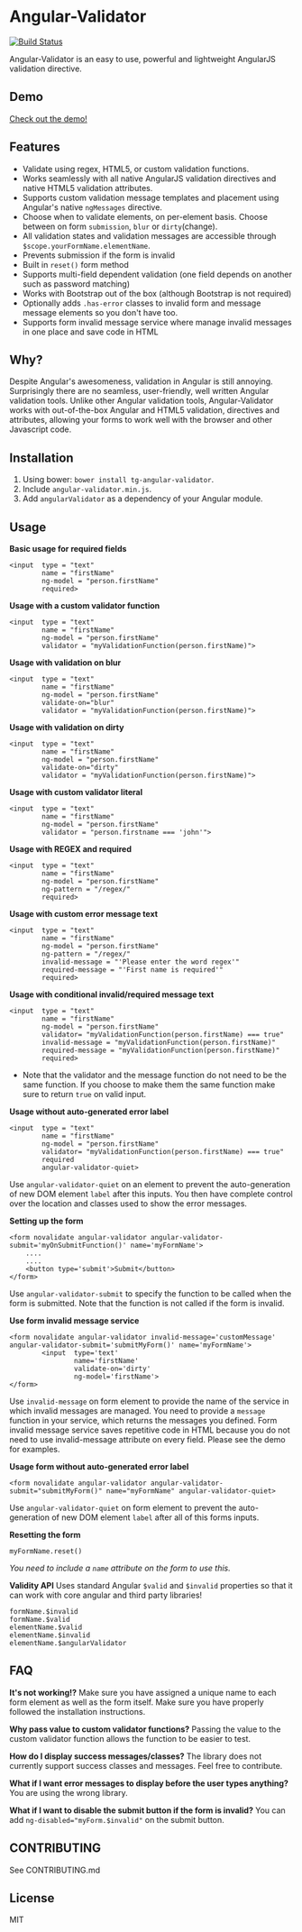 # Angular-Validator 
[![Build Status](https://travis-ci.org/turinggroup/angular-validator.png)](https://travis-ci.org/turinggroup/angular-validator)

Angular-Validator is an easy to use, powerful and lightweight AngularJS validation directive.

## Demo
[Check out the demo!](http://plnkr.co/edit/XbDYKrM2QUf8g1ubTHma?p=preview)

## Features
* Validate using regex, HTML5, or custom validation functions.
* Works seamlessly with all native AngularJS validation directives and native HTML5 validation attributes.
* Supports custom validation message templates and placement using Angular's native `ngMessages` directive.
* Choose when to validate elements, on per-element basis. Choose between on form `submission`, `blur` or `dirty`(change).
* All validation states and validation messages are accessible through `$scope.yourFormName.elementName`. 
* Prevents submission if the form is invalid
* Built in `reset()` form method
* Supports multi-field dependent validation (one field depends on another such as password matching)
* Works with Bootstrap out of the box (although Bootstrap is not required)
* Optionally adds `.has-error` classes to invalid form and message message elements so you don't have too.
* Supports form invalid message service where manage invalid messages in one place and save code in HTML

## Why?
Despite Angular's awesomeness, validation in Angular is still annoying. Surprisingly there are no seamless, user-friendly, well written Angular validation tools. Unlike other Angular validation tools, Angular-Validator works with out-of-the-box Angular and HTML5 validation, directives and attributes, allowing your forms to work well with the browser and other Javascript code. 

## Installation
1. Using bower:  `bower install tg-angular-validator`.
2. Include `angular-validator.min.js`.
3. Add `angularValidator` as a dependency of your Angular module.

## Usage

**Basic usage for required fields**
```
<input  type = "text"
        name = "firstName"
        ng-model = "person.firstName"
        required>
```

**Usage with a custom validator function**
```
<input  type = "text"
        name = "firstName"
        ng-model = "person.firstName"
        validator = "myValidationFunction(person.firstName)">
```

**Usage with validation on blur**
```
<input  type = "text"
        name = "firstName"
        ng-model = "person.firstName"
        validate-on="blur"
        validator = "myValidationFunction(person.firstName)">
```

**Usage with validation on dirty**
```
<input  type = "text"
        name = "firstName"
        ng-model = "person.firstName"
        validate-on="dirty"
        validator = "myValidationFunction(person.firstName)">
```

**Usage with custom validator literal**
```
<input  type = "text"
        name = "firstName"
        ng-model = "person.firstName"
        validator = "person.firstname === 'john'">
```

**Usage with REGEX and required**
```
<input  type = "text"
        name = "firstName"
        ng-model = "person.firstName"
        ng-pattern = "/regex/"
        required>
```

**Usage with custom error message text**
```
<input  type = "text"
        name = "firstName"
        ng-model = "person.firstName"
        ng-pattern = "/regex/"
        invalid-message = "'Please enter the word regex'"
        required-message = "'First name is required'"
        required>
```

**Usage with conditional invalid/required message text**
```
<input  type = "text"
        name = "firstName"
        ng-model = "person.firstName"
        validator= "myValidationFunction(person.firstName) === true"
        invalid-message = "myValidationFunction(person.firstName)"
        required-message = "myValidationFunction(person.firstName)"
        required>
```
* Note that the validator and the message function do not need to be the same function. If you choose to make them the same function make sure to return `true` on valid input.  

**Usage without auto-generated error label**

```
<input  type = "text"
        name = "firstName"
        ng-model = "person.firstName"
        validator= "myValidationFunction(person.firstName) === true"
        required
        angular-validator-quiet>
```

Use `angular-validator-quiet` on an element to prevent the auto-generation of new DOM element `label` after this inputs. You then have complete control over the location and classes used to show the error messages.

**Setting up the form**
```
<form novalidate angular-validator angular-validator-submit='myOnSubmitFunction()' name='myFormName'>
    ....
    ....
    <button type='submit'>Submit</button>
</form>
```
Use `angular-validator-submit` to specify the function to be called when the form is submitted. Note that the function is not called if the form is invalid.


**Use form invalid message service**
```
<form novalidate angular-validator invalid-message='customMessage' angular-validator-submit='submitMyForm()' name='myFormName'>
        <input  type='text'
                name='firstName'
                validate-on='dirty'
                ng-model='firstName'>
</form>
```
Use `invalid-message` on form element to provide the name of the service in which invalid messages are managed. You need to provide a `message` function in your service, which returns the messages you defined. Form invalid message service saves repetitive code in HTML because you do not need to use invalid-message attribute on every field. Please see the demo for examples.

**Usage form without auto-generated error label**

```
<form novalidate angular-validator angular-validator-submit="submitMyForm()" name="myFormName" angular-validator-quiet>
```

Use `angular-validator-quiet` on form element to prevent the auto-generation of new DOM element `label` after all of this forms inputs.

**Resetting the form**
```
myFormName.reset()
```
*You need to include a `name` attribute on the form to use this.*


**Validity API**
Uses standard Angular `$valid` and `$invalid` properties so that it can work with core angular and third party libraries!
```
formName.$invalid
formName.$valid
elementName.$valid
elementName.$invalid
elementName.$angularValidator
```

## FAQ
**It's not working!?**
Make sure you have assigned a unique name to each form element as well as the form itself. Make sure you have properly followed the installation instructions.

**Why pass value to custom validator functions?**
Passing the value to the custom validator function allows the function to be easier to test.

**How do I display success messages/classes?**
The library does not currently support success classes and messages. Feel free to contribute.

**What if I want error messages to display before the user types anything?**
You are using the wrong library.

**What if I want to disable the submit button if the form is invalid?**
You can add `ng-disabled="myForm.$invalid"` on the submit button.


## CONTRIBUTING
See CONTRIBUTING.md

## License
MIT
